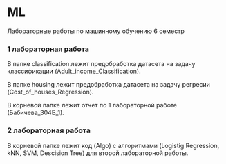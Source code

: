 # ML
Лабораторные работы по машинному обучению 6 семестр

### 1 лабораторная работа
В папке classification лежит предобработка датасета на задачу классификации (Adult_income_Classification).

В папке housing лежит предобработка датасета на задачу регресии (Cost_of_houses_Regression).

В корневой папке лежит отчет по 1 лабораторной работе (Бабичева_304Б_1).

### 2 лабораторная работа
В корневой папке лежит код (Algo) с алгоритмами (Logistig Regression, kNN, SVM, Descision Tree) для второй лабораторной работы. 
